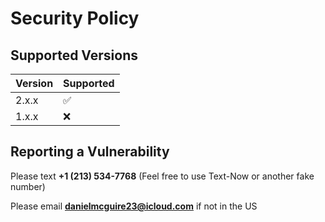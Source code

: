 # Security Policy

## Supported Versions


| Version | Supported          |
| ------- | ------------------ |
| 2.x.x   | :white_check_mark: |
| 1.x.x   | :x:                |

## Reporting a Vulnerability

Please text **+1 (213) 534-7768** (Feel free to use Text-Now or another fake number)

Please email **danielmcguire23@icloud.com** if not in the US
